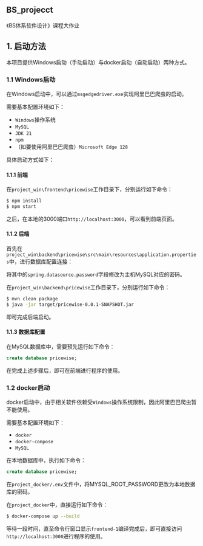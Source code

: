 ## BS_projecct
《BS体系软件设计》课程大作业

## 1. 启动方法

本项目提供Windows启动（手动启动）与docker启动（自动启动）两种方式。

### 1.1 Windows启动

在Windows启动中，可以通过`msgedgedriver.exe`实现阿里巴巴爬虫的启动。

需要基本配置环境如下：

- `Windows`操作系统
- `MySQL`
- `JDK 21`
- `npm`
- （如要使用阿里巴巴爬虫）`Microsoft Edge 128`

具体启动方式如下：

#### 1.1.1 前端

在`project_win\frontend\pricewise`工作目录下，分别运行如下命令：

```bash
$ npm install
$ npm start
```

之后，在本地的3000端口`http://localhost:3000`，可以看到前端页面。

#### 1.1.2 后端

首先在`project_win\backend\pricewise\src\main\resources\application.properties`中，进行数据库配置连接：

将其中的`spring.datasource.password`字段修改为主机MySQL对应的密码。

在`project_win\backend\pricewise`工作目录下，分别运行如下命令：

```bash
$ mvn clean package
$ java -jar target/pricewise-0.0.1-SNAPSHOT.jar
```

即可完成后端启动。

#### 1.1.3 数据库配置

在MySQL数据库中，需要预先运行如下命令：

```sql
create database pricewise;
```

在完成上述步骤后，即可在前端进行程序的使用。

### 1.2 docker启动

docker启动中，由于相关软件依赖受`Windows`操作系统限制，因此阿里巴巴爬虫暂不能使用。

需要基本配置环境如下：

- `docker`
- `docker-compose`
- `MySQL`

在本地数据库中，执行如下命令：

```sql
create database pricewise;
```

在`project_docker/.env`文件中，将MYSQL_ROOT_PASSWORD更改为本地数据库的密码。

在`project_docker`中，直接运行如下命令：

```bash
$ docker-compose up --build
```

等待一段时间，直至命令行窗口显示`frontend-1`编译完成后，即可直接访问`http://localhost:3000`进行程序的使用。
